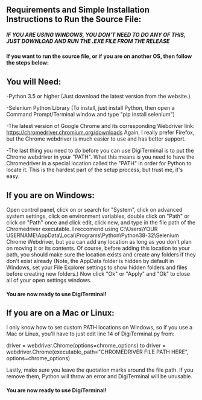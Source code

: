 ## Requirements and Simple Installation Instructions to Run the Source File:

##### **IF YOU ARE USING WINDOWS, YOU DON'T NEED TO DO ANY OF THIS, JUST DOWNLOAD AND RUN THE .EXE FILE FROM THE RELEASE**

#### If you want to run the source file, or if you are on another OS, then follow the steps below:

## You will Need:

-Python 3.5 or higher (Just download the latest version from the website.)

-Selenium Python Library (To install, just install Python, then open a
Command Prompt/Terminal window and type "pip install selenium")

-The latest version of Google Chrome and its corresponding Webdriver
link: https://chromedriver.chromium.org/downloads
Again, I really prefer Firefox, but the Chrome webdriver
is much easier to use and has better support.

-The last thing you need to do before you can use DigiTerminal is to put
the Chrome webdriver in your "PATH". What this means is you need to
have the Chromedriver in a special location called the "PATH" in order
for Python to locate it. This is the hardest part of the setup process, but
trust me, it's easy:

## If you are on Windows:
Open control panel, click on or search for "System", click on advanced system settings,
click on environment variables, double click on "Path" or click on "Path" once and click edit,
click new, and type in the file path of the Chromedriver executable. I reccomend using
C:\Users\YOUR USERNAME\AppData\Local\Programs\Python\Python38-32\Selenium Chrome Webdriver\,
but you can add any location as long as you don't plan on moving it or its contents.
Of course, before adding this location to your path, you should make sure the location exists
and create any folders if they don't exist already (Note, the AppData folder is hidden by default in Windows, 
set your File Explorer settings to show hidden folders and files before creating new folders.)
Now click "Ok" or "Apply" and "Ok" to close all of your open settings windows.
#### You are now ready to use DigiTerminal!

## If you are on a Mac or Linux:
I only know how to set custom PATH locations on Windows, so
if you use a Mac or Linux, you'll have to just edit line 14 of DigiTerminal.py from:

driver = webdriver.Chrome(options=chrome_options)
to
driver = webdriver.Chrome(executable_path="CHROMEDRIVER FILE PATH HERE", options=chrome_options)

Lastly, make sure you leave the quotation marks around the file path. If you remove them, Python will throw an error and DigiTerminal will be unusable.
#### You are now ready to use DigiTerminal!
